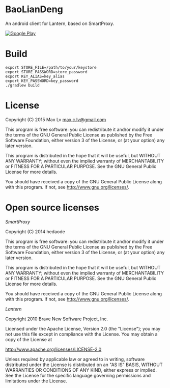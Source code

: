 # BaoLianDeng

An android client for Lantern, based on SmartProxy.

[![Google Play](http://developer.android.com/images/brand/en_generic_rgb_wo_45.png)](https://play.google.com/store/apps/details?id=io.github.baoliandeng)

# Build 

```
export STORE_FILE=/path/to/your/keystore
export STORE_PASSWORD=store_password
export KEY_ALIAS=key_alias
export KEY_PASSWORD=key_password
./gradlew build
```

# License

Copyright (C) 2015 Max Lv max.c.lv@gmail.com

This program is free software: you can redistribute it and/or modify it under
the terms of the GNU General Public License as published by the Free Software
Foundation, either version 3 of the License, or (at your option) any later
version.

This program is distributed in the hope that it will be useful, but WITHOUT ANY
WARRANTY; without even the implied warranty of MERCHANTABILITY or FITNESS FOR A
PARTICULAR PURPOSE. See the GNU General Public License for more details.

You should have received a copy of the GNU General Public License along with
this program. If not, see http://www.gnu.org/licenses/.

# Open source licenses

*SmartProxy*

Copyright (C) 2014 hedaode

This program is free software: you can redistribute it and/or modify it under
the terms of the GNU General Public License as published by the Free Software
Foundation, either version 3 of the License, or (at your option) any later
version.

This program is distributed in the hope that it will be useful, but WITHOUT ANY
WARRANTY; without even the implied warranty of MERCHANTABILITY or FITNESS FOR A
PARTICULAR PURPOSE. See the GNU General Public License for more details.

You should have received a copy of the GNU General Public License along with
this program. If not, see http://www.gnu.org/licenses/.

*Lantern*

Copyright 2010 Brave New Software Project, Inc.

Licensed under the Apache License, Version 2.0 (the "License");
you may not use this file except in compliance with the License.
You may obtain a copy of the License at

   http://www.apache.org/licenses/LICENSE-2.0

Unless required by applicable law or agreed to in writing, software
distributed under the License is distributed on an "AS IS" BASIS,
WITHOUT WARRANTIES OR CONDITIONS OF ANY KIND, either express or implied.
See the License for the specific language governing permissions and
limitations under the License.
